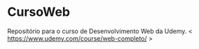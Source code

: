 # CursoWeb
Repositório para o curso de Desenvolvimento Web da Udemy. < https://www.udemy.com/course/web-completo/ >